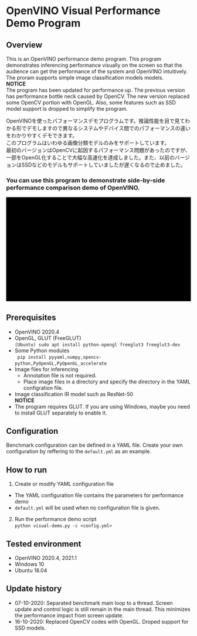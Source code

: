 # OpenVINO Visual Performance Demo Program

## Overview
This is an OpenVINO performance demo program. This program demonstrates inferencing performance visually on the screen so that the audience can get the performance of the system and OpenVINO intuitively.  
The proram supports simple image classification models models.   
**NOTICE**  
The program has been updated for performance up. The previous version has performance bottle neck caused by OpenCV. The new version replaced some OpenCV portion with OpenGL. Also, some features such as SSD model support is dropped to simplify the program.  

OpenVINOを使ったパフォーマンスデモプログラムです。推論性能を目で見てわかる形でデモしますので異なるシステムやデバイス間でのパフォーマンスの違いをわかりやすくデモできます。  
このプログラムはいわゆる画像分類モデルのみをサポートしています。  
最初のバージョンはOpenCVに起因するパフォーマンス問題があったのですが、一部をOpenGL化することで大幅な高速化を達成しました。また、以前のバージョンはSSDなどのモデルもサポートしていましたが遅くなるので止めました。  

### You can use this program to demonstrate side-by-side performance comparison demo of OpenVINO.  
![video](./resources/visual-demo.gif)

## Prerequisites
- OpenVINO 2020.4
- OpenGL, GLUT (FreeGLUT)  
`(Ubuntu) sudo apt install python-opengl freeglut3 freeglut3-dev`   
- Some Python modules  
` pip install pyyaml,numpy,opencv-python,PyOpenGL,PyOpenGL_accelerate`
- Image files for inferencing  
  - Annotation file is not required.
  - Place image files in a directory and specify the directory in the YAML configration file.
- Image classification IR model such as ResNet-50  
**NOTICE**  
- The program requires GLUT. If you are using Windows, maybe you need to install GLUT separately to enable it.  

## Configuration
Benchmark configuration can be defined in a YAML file. Create your own configuration by reffering to the `default.yml` as an example.  

## How to run
1. Create or modify YAML configuration file
 - The YAML configuration file contains the parameters for performance demo
 - `default.yml` will be used when no configuration file is given.
2. Run the performance demo script  
`python visual-demo.py -c <config.yml>`

## Tested environment
- OpenVINO 2020.4, 2021.1
- Windows 10
- Ubuntu 18.04

## Update history
 - 07-10-2020: Separated benchmark main loop to a thread. Screen update and control logic is still remain in the main thread. This minimizes the performance impact from screen update.  
 - 16-10-2020: Replaced OpenCV codes with OpenGL. Droped support for SSD models.   
